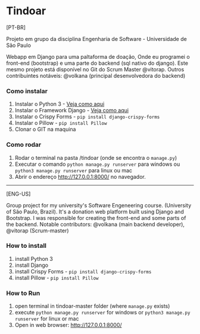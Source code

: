 # Tindoar

[PT-BR]

Projeto em grupo da disciplina Engenharia de Software - Universidade de São Paulo

Webapp em Django para uma paltaforma de doação, Onde eu programei o front-end (bootstrap) e uma parte do backend (sql nativo do django).
Este mesmo projeto está disponível no Git do Scrum Master @vitorap.
Outros contribuintes notáveis: @volkana (principal desenvolvedora do backend)

### Como instalar
1. Instalar o Python 3 - [Veja como aqui](https://pt.wikihow.com/Instalar-o-Python "Veja como aqui")
1. Instalar o Framework Django - [Veja como aqui](https://docs.djangoproject.com/pt-br/2.2/howto/windows/ "Veja como aqui")
1. Instalar o Crispy Forms - `pip install django-crispy-forms`
1. Instalar o Pillow - `pip install Pillow`
1. Clonar o GIT na maquina

### Como rodar
1. Rodar o terminal na pasta /tindoar (onde se encontra o `manage.py`)
1. Executar o comando `python manage.py runserver` para windows ou `python3 manage.py runserver` para linux ou mac
1.  Abrir o endereço http://127.0.0.1:8000/ no navegador.

_______________________________________________________________________________________________________

[ENG-US]

Group project for my university's Software Engeneering course. (University of São Paulo, Brazil).
It's a donation web platform built using Django and Bootstrap. 
I was responsible for creating the front-end and some parts of the backend.
Notable contributors: @volkana (main backend developer), @vitorap (Scrum-master)

### How to install
1. install Python 3
1. install Django
1. install Crispy Forms - `pip install django-crispy-forms`
1. install Pillow - `pip install Pillow`

### How to Run
1. open terminal in tindoar-master folder (where `manage.py` exists)
1. execute `python manage.py runserver` for windows or `python3 manage.py runserver` for linux or mac
1.  Open in web browser: http://127.0.0.1:8000/
